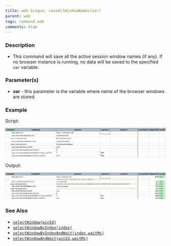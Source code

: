 ```yaml
---
title: web &raquo; saveAllWindowNames(var)
parent: web
tags: command web
comments: true
---
```


### Description

*   This command will save all the active session window names (if any). If no browser instance is running, no data will be saved to the specified `var` variable.

### Parameter(s)

- **var** - this parameter is the variable where name of the browser windows are stored.

### Example

Script:

![](image/saveAllWindowNames_01.png)

Output:

![](image/saveAllWindowNames_02.png)

### See Also

*   [`selectWindow(winId)`](selectWindow(winId))
*   [`selectWindowByIndex(index)`](selectWindowByIndex(index))
*   [`selectWindowByIndexAndWait(index,waitMs)`](selectWindowByIndexAndWait(index,waitMs))
*   [`selectWindowAndWait(winId,waitMs)`](selectWindowAndWait(winId,waitMs))